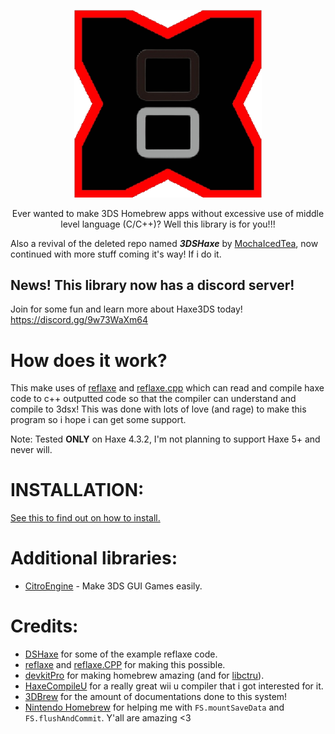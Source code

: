 <p align="center">
  <a href="https://github.com/NAEL2XD/Haxe3DS">
    <img src="logo.png" alt="Haxe3DS" width="300">
  </a>
</p>

<p align="center">
Ever wanted to make 3DS Homebrew apps without excessive use of middle level language (C/C++)? Well this library is for you!!!
</p>

Also a revival of the deleted repo named ***3DSHaxe*** by [MochaIcedTea](https://github.com/MochaIcedTea), now continued with more stuff coming it's way! If i do it.

## News! This library now has a discord server!

Join for some fun and learn more about Haxe3DS today! https://discord.gg/9w73WaXm64

# How does it work?

This make uses of [reflaxe](https://github.com/SomeRanDev/reflaxe) and [reflaxe.cpp](https://github.com/SomeRanDev/reflaxe.CPP) which can read and compile haxe code to c++ outputted code so that the compiler can understand and compile to 3dsx! This was done with lots of love (and rage) to make this program so i hope i can get some support.

Note: Tested **ONLY** on Haxe 4.3.2, I'm not planning to support Haxe 5+ and never will.

# INSTALLATION:

[See this to find out on how to install.](https://github.com/NAEL2XD/Haxe3DS/wiki/Haxe3DS-Installation)

# Additional libraries:

- [CitroEngine](https://github.com/NAEL2XD/CitroEngine) - Make 3DS GUI Games easily.

# Credits:

- [DSHaxe](https://github.com/MochaIcedTea/DSHaxe) for some of the example reflaxe code.
- [reflaxe](https://github.com/SomeRanDev/reflaxe) and [reflaxe.CPP](https://github.com/SomeRanDev/reflaxe.CPP) for making this possible.
- [devkitPro](https://github.com/devkitPro/libctru) for making homebrew amazing (and for [libctru](https://github.com/devkitPro/libctru)).
- [HaxeCompileU](https://github.com/Slushi-Github/hxCompileU) for a really great wii u compiler that i got interested for it.
- [3DBrew](https://www.3dbrew.org/) for the amount of documentations done to this system!
- [Nintendo Homebrew](https://discord.gg/nintendohomebrew) for helping me with `FS.mountSaveData` and `FS.flushAndCommit`. Y'all are amazing <3
